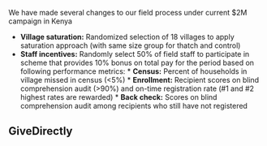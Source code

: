 We have made several changes to our field process under current $2M campaign in Kenya

* **Village saturation:** Randomized selection of 18 villages to apply saturation approach (with same size group for thatch and control)
* **Staff incentives:** Randomly select 50% of field staff to participate in scheme that provides 10% bonus on total pay for the period based on following performance metrics: * **Census:** Percent of households in village missed in census (<5%) * **Enrollment:** Recipient scores on blind comprehension audit (>90%) and on-time registration rate (#1 and #2 highest rates are rewarded) * **Back check:** Scores on blind comprehension audit among recipients who still have not registered

## GiveDirectly